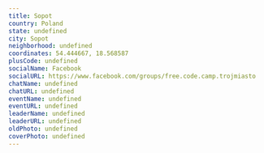 ```yaml
---
title: Sopot
country: Poland
state: undefined
city: Sopot
neighborhood: undefined
coordinates: 54.444667, 18.568587
plusCode: undefined
socialName: Facebook
socialURL: https://www.facebook.com/groups/free.code.camp.trojmiasto
chatName: undefined
chatURL: undefined
eventName: undefined
eventURL: undefined
leaderName: undefined
leaderURL: undefined
oldPhoto: undefined
coverPhoto: undefined
---
```

